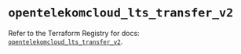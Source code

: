 # `opentelekomcloud_lts_transfer_v2`

Refer to the Terraform Registry for docs: [`opentelekomcloud_lts_transfer_v2`](https://registry.terraform.io/providers/opentelekomcloud/opentelekomcloud/1.36.50/docs/resources/lts_transfer_v2).

